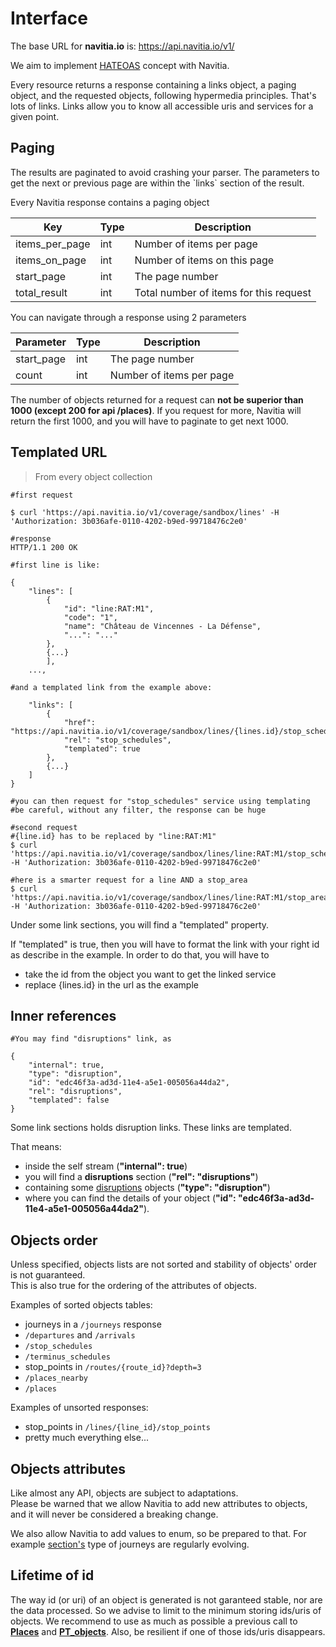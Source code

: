 Interface
=========

The base URL for **navitia.io** is:
<https://api.navitia.io/v1/>

We aim to implement [HATEOAS](http://en.wikipedia.org/wiki/HATEOAS)
concept with Navitia.

Every resource returns a response containing a links object, a paging
object, and the requested objects, following hypermedia principles.
That's lots of links. Links allow you to know all accessible uris and services for a given point.

Paging
------

<aside class="success">
    The results are paginated to avoid crashing your parser. The parameters to get the next or previous page are within the `links` section of the result.
</aside>

Every Navitia response contains a paging object

|Key           |Type|Description                           |
|--------------|----|--------------------------------------|
|items_per_page|int |Number of items per page              |
|items_on_page |int |Number of items on this page          |
|start_page    |int |The page number                       |
|total_result  |int |Total number of items for this request|

You can navigate through a response using 2 parameters

|Parameter |Type|Description              |
|----------|----|-------------------------|
|start_page|int |The page number          |
|count     |int |Number of items per page |

<aside class="notice">
    The number of objects returned for a request can <b>not be superior than 1000 (except 200 for api /places)</b>.
    If you request for more, Navitia will return the first 1000, and you will have to paginate to get next 1000.
</aside>

Templated URL
-------------

> From every object collection

``` shell
#first request

$ curl 'https://api.navitia.io/v1/coverage/sandbox/lines' -H 'Authorization: 3b036afe-0110-4202-b9ed-99718476c2e0'

#response
HTTP/1.1 200 OK

#first line is like:

{
    "lines": [
        {
            "id": "line:RAT:M1",
            "code": "1",
            "name": "Château de Vincennes - La Défense",
            "...": "..."
        },
        {...}
        ],
    ...,

#and a templated link from the example above:

    "links": [
        {
            "href": "https://api.navitia.io/v1/coverage/sandbox/lines/{lines.id}/stop_schedules",
            "rel": "stop_schedules",
            "templated": true
        },
        {...}
    ]
}

#you can then request for "stop_schedules" service using templating
#be careful, without any filter, the response can be huge

#second request
#{line.id} has to be replaced by "line:RAT:M1"
$ curl 'https://api.navitia.io/v1/coverage/sandbox/lines/line:RAT:M1/stop_schedules' -H 'Authorization: 3b036afe-0110-4202-b9ed-99718476c2e0'

#here is a smarter request for a line AND a stop_area
$ curl 'https://api.navitia.io/v1/coverage/sandbox/lines/line:RAT:M1/stop_areas/stop_area:RAT:SA:PLROY/stop_schedules' -H 'Authorization: 3b036afe-0110-4202-b9ed-99718476c2e0'
```

Under some link sections, you will find a "templated" property.

If "templated" is true, then you will have to format the link with your right id as describe in the example.
In order to do that, you will have to

* take the id from the object you want to get the linked service
* replace {lines.id} in the url as the example

Inner references
----------------
``` shell
#You may find "disruptions" link, as

{
    "internal": true,
    "type": "disruption",
    "id": "edc46f3a-ad3d-11e4-a5e1-005056a44da2",
    "rel": "disruptions",
    "templated": false
}
```

Some link sections holds disruption links. These links are templated.

That means:

* inside the self stream (**"internal": true**)
* you will find a **disruptions** section (**"rel": "disruptions"**)
* containing some [disruptions](#disruption) objects (**"type": "disruption"**)
* where you can find the details of your object (**"id": "edc46f3a-ad3d-11e4-a5e1-005056a44da2"**).

Objects order
-------------

Unless specified, objects lists are not sorted and stability of objects' order is not guaranteed.<br>This is also true for the ordering of the attributes of objects.

Examples of sorted objects tables:

* journeys in a `/journeys` response
* `/departures` and `/arrivals`
* `/stop_schedules`
* `/terminus_schedules`
* stop_points in `/routes/{route_id}?depth=3`
* `/places_nearby`
* `/places`

Examples of unsorted responses:

* stop_points in `/lines/{line_id}/stop_points`
* pretty much everything else...

Objects attributes
------------------

Like almost any API, objects are subject to adaptations.<br>Please be warned that we allow Navitia to add new attributes to objects, and it will never be considered a breaking change.

We also allow Navitia to add values to enum, so be prepared to that. For example [section's](#section) type of journeys are regularly evolving.

Lifetime of id
--------------

The way id (or uri) of an object is generated is not garanteed stable, nor are the data processed.
So we advise to limit to the minimum storing ids/uris of objects.
We recommend to use as much as possible a previous call to **[Places](#places)** and **[PT_objects](#pt-objects)**.
Also, be resilient if one of those ids/uris disappears.
